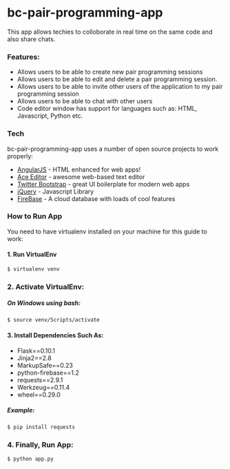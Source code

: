 # bc-pair-programming-app

This app allows techies to colloborate in real time on the same code and also share chats.

### Features:

  - Allows users to be able to create new pair programming sessions
  - Allows users to be able to edit and delete a pair programming session.
  - Allows users to be able to invite other users of the application to my pair programming session
  - Allows users to be able to chat with other users
  - Code editor window has support for languages such as: HTML, Javascript, Python etc.
  
### Tech

bc-pair-programming-app uses a number of open source projects to work properly:

* [AngularJS] - HTML enhanced for web apps!
* [Ace Editor] - awesome web-based text editor
* [Twitter Bootstrap] - great UI boilerplate for modern web apps
* [jQuery] - Javascript Library  
* [FireBase] - A cloud database with loads of cool features

### How to Run App

You need to have virtualenv installed on your machine for this guide to work:  
#### 1. Run VirtualEnv

```sh
$ virtualenv venv
```

### 2. Activate VirtualEnv: 
##### On Windows using bash:  
  
```sh
$ source venv/Scripts/activate
```

#### 3. Install Dependencies Such As:  
- Flask==0.10.1  
- Jinja2==2.8
- MarkupSafe==0.23
- python-firebase==1.2
- requests==2.9.1
- Werkzeug==0.11.4
- wheel==0.29.0

##### Example:  


```sh
$ pip install requests

```  

### 4. Finally, Run App:

```sh
$ python app.py

```  



   [Ace Editor]: <http://ace.ajax.org>
   [Twitter Bootstrap]: <http://twitter.github.com/bootstrap/>
   [keymaster.js]: <https://github.com/madrobby/keymaster>
   [jQuery]: <http://jquery.com>
   [AngularJS]: <http://angularjs.org>  
   [FireBase]: <http://firebase.com>

